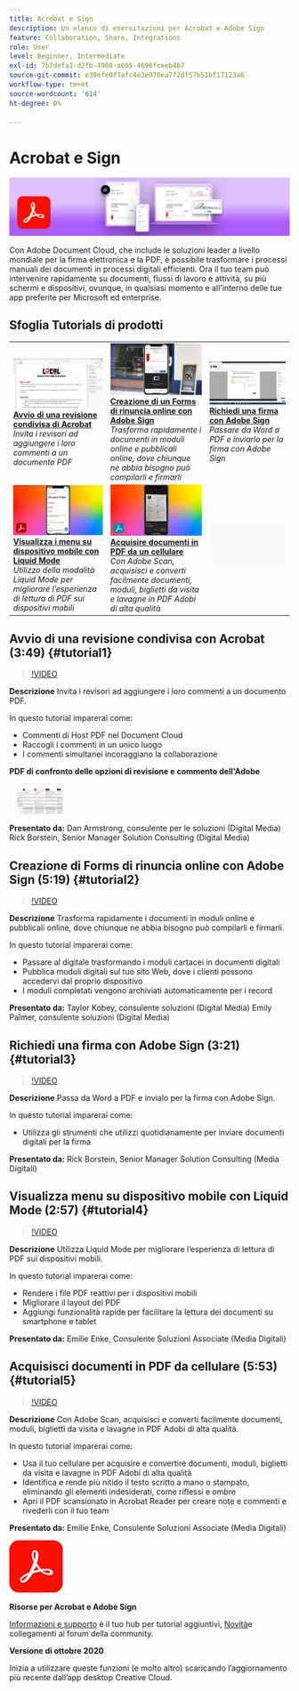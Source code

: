 ```yaml
---
title: Acrobat e Sign
description: Un elenco di esercitazioni per Acrobat e Adobe Sign
feature: Collaboration, Share, Integrations
role: User
level: Beginner, Intermediate
exl-id: 7b7defa1-d2fb-4908-a605-4696fceeb467
source-git-commit: e39efe0f7afc4e3e970ea7f2df57b51bf17123a6
workflow-type: tm+mt
source-wordcount: '614'
ht-degree: 0%

---
```


# Acrobat e Sign

![Immagine esercitazione eroe](../assets/DC.jpg)

Con Adobe Document Cloud, che include le soluzioni leader a livello mondiale per la firma elettronica e la PDF, è possibile trasformare i processi manuali dei documenti in processi digitali efficienti. Ora il tuo team può intervenire rapidamente su documenti, flussi di lavoro e attività, su più schermi e dispositivi, ovunque, in qualsiasi momento e all&#39;interno delle tue app preferite per Microsoft ed enterprise.

## Sfoglia Tutorials di prodotti

<table style="table-layout:fixed">
<tr>
 <td>
   <a href="acrobat-sign.md#tutorial1">
      <img alt="Avvio di una revisione condivisa di Acrobat" src="../assets/acrobat_sharedreview_armstrong.jpg" />
   </a>
    <div>
   <a href="acrobat-sign.md#tutorial1"><strong>Avvio di una revisione condivisa di Acrobat</strong></a>
    </div>
    <em>Invita i revisori ad aggiungere i loro commenti a un documento PDF</em>
    <br>
  </td>
  <td>
    <a href="acrobat-sign.md#tutorial2">
        <img alt="Creazione di un Forms di rinuncia online con Adobe Sign" src="../assets/sign_webforms_palmer-kobey_thumbnail.jpg" />
    </a>
    <div>
    <a href="acrobat-sign.md#tutorial2"><strong>Creazione di un Forms di rinuncia online con Adobe Sign</strong></a>
    </div>
    <em>Trasforma rapidamente i documenti in moduli online e pubblicali online, dove chiunque ne abbia bisogno può compilarli e firmarli</em>
    <br>
  </td>
  <td>
   <a href="acrobat-sign.md#tutorial3">
      <img alt="Richiedi una firma con Adobe Sign" src="../assets/sign_request-signature_borstein_thumbnail.jpg" />
   </a>
    <div>
    <a href="acrobat-sign.md#tutorial3"><strong>Richiedi una firma con Adobe Sign</strong></a>
    </div>
    <em>Passare da Word a PDF e inviarlo per la firma con Adobe Sign</em>
    <br>
  </td>
</tr>
<tr>
 <td>
   <a href="acrobat-sign.md#tutorial4">
      <img alt="Visualizza i menu su dispositivo mobile con Liquid Mode" src="../assets/acrobat_liquidmode_enke_thumbnail.jpg" />
   </a>
    <div>
   <a href="acrobat-sign.md#tutorial4"><strong>Visualizza i menu su dispositivo mobile con Liquid Mode</strong></a>
    </div>
    <em>Utilizzo della modalità Liquid Mode per migliorare l’esperienza di lettura di PDF sui dispositivi mobili</em>
    <br>
  </td>
  <td>
    <a href="acrobat-sign.md#tutorial5">
        <img alt="Acquisire documenti in PDF da un cellulare" src="../assets/acrobat_scan_enke.jpg" />
    </a>
    <div>
    <a href="acrobat-sign.md#tutorial5"><strong>Acquisire documenti in PDF da un cellulare</strong></a>
    </div>
    <em>Con Adobe Scan, acquisisci e converti facilmente documenti, moduli, biglietti da visita e lavagne in PDF Adobi di alta qualità</em>
    <br>
  </td>
  <td>
    <img alt="Spaziatore" src="../assets/Gray_thumbnail.png" />
    <div>
    <br>
  </td>
</tr>
</table>

## Avvio di una revisione condivisa con Acrobat (3:49) {#tutorial1}

>[!VIDEO](https://video.tv.adobe.com/v/326777?hidetitle=true)

**Descrizione**
Invita i revisori ad aggiungere i loro commenti a un documento PDF.

In questo tutorial imparerai come:
* Commenti di Host PDF nel Document Cloud
* Raccogli i commenti in un unico luogo
* I commenti simultanei incoraggiano la collaborazione

**PDF di confronto delle opzioni di revisione e commento dell&#39;Adobe**

[![Immagine di confronto](../assets/ComparisonPDF_thumbnail_96.png)](../assets/Adobe_Review_and_Comment_Comparisons.pdf)

**Presentato da:**
Dan Armstrong, consulente per le soluzioni (Digital Media) Rick Borstein, Senior Manager Solution Consulting (Digital Media)

## Creazione di Forms di rinuncia online con Adobe Sign (5:19) {#tutorial2}

>[!VIDEO](https://video.tv.adobe.com/v/326776?hidetitle=true)

**Descrizione**
Trasforma rapidamente i documenti in moduli online e pubblicali online, dove chiunque ne abbia bisogno può compilarli e firmarli.

In questo tutorial imparerai come:
* Passare al digitale trasformando i moduli cartacei in documenti digitali
* Pubblica moduli digitali sul tuo sito Web, dove i clienti possono accedervi dal proprio dispositivo
* I moduli completati vengono archiviati automaticamente per i record

**Presentato da:**
Taylor Kobey, consulente soluzioni (Digital Media) Emily Palmer, consulente soluzioni (Digital Media)

## Richiedi una firma con Adobe Sign (3:21) {#tutorial3}

>[!VIDEO](https://video.tv.adobe.com/v/326801?hidetitle=true)

**Descrizione**
Passa da Word a PDF e invialo per la firma con Adobe Sign.

In questo tutorial imparerai come:
* Utilizza gli strumenti che utilizzi quotidianamente per inviare documenti digitali per la firma

**Presentato da:**
Rick Borstein, Senior Manager Solution Consulting (Media Digitali)

## Visualizza menu su dispositivo mobile con Liquid Mode (2:57) {#tutorial4}

>[!VIDEO](https://video.tv.adobe.com/v/327093?hidetitle=true)

**Descrizione**
Utilizza Liquid Mode per migliorare l’esperienza di lettura di PDF sui dispositivi mobili.

In questo tutorial imparerai come:
* Rendere i file PDF reattivi per i dispositivi mobili
* Migliorare il layout dei PDF
* Aggiungi funzionalità rapide per facilitare la lettura dei documenti su smartphone e tablet

**Presentato da:**
Emilie Enke, Consulente Soluzioni Associate (Media Digitali)

## Acquisisci documenti in PDF da cellulare (5:53) {#tutorial5}

>[!VIDEO](https://video.tv.adobe.com/v/327094?hidetitle=true)

**Descrizione**
Con Adobe Scan, acquisisci e converti facilmente documenti, moduli, biglietti da visita e lavagne in PDF Adobi di alta qualità.

In questo tutorial imparerai come:
* Usa il tuo cellulare per acquisire e convertire documenti, moduli, biglietti da visita e lavagne in PDF Adobi di alta qualità
* Identifica e rende più nitido il testo scritto a mano o stampato, eliminando gli elementi indesiderati, come riflessi e ombre
* Apri il PDF scansionato in Acrobat Reader per creare note e commenti e rivederli con il tuo team

**Presentato da:**
Emilie Enke, Consulente Soluzioni Associate (Media Digitali)

![Logo DC](../assets/Doc-Cloud-256.png)

**Risorse per Acrobat e Adobe Sign**

[Informazioni e supporto](https://helpx.adobe.com/support/document-cloud.html) è il tuo hub per tutorial aggiuntivi, [Novità](https://helpx.adobe.com/acrobat/using/whats-new.html)e collegamenti ai forum della community.

**Versione di ottobre 2020**

Inizia a utilizzare queste funzioni (e molto altro) scaricando l’aggiornamento più recente dall’app desktop Creative Cloud.
